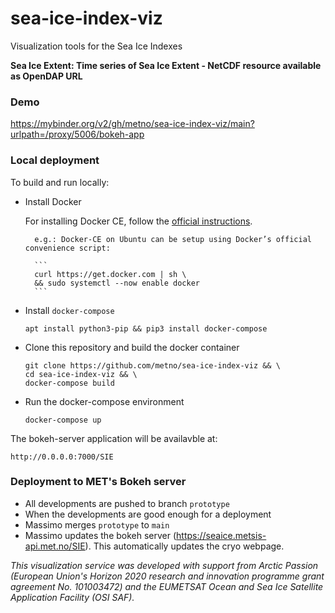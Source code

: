 # sea-ice-index-viz
Visualization tools for the Sea Ice Indexes


**Sea Ice Extent:  Time series of Sea Ice Extent - NetCDF resource available as OpenDAP URL**

### Demo

   https://mybinder.org/v2/gh/metno/sea-ice-index-viz/main?urlpath=/proxy/5006/bokeh-app


### Local deployment

To build and run locally:

* Install Docker

    For installing Docker CE, follow the [official instructions](https://docs.docker.com/engine/install/).
    
        e.g.: Docker-CE on Ubuntu can be setup using Docker’s official convenience script:

        ```
        curl https://get.docker.com | sh \
        && sudo systemctl --now enable docker
        ```


* Install `docker-compose`

    ```
    apt install python3-pip && pip3 install docker-compose
    ``` 

* Clone this repository and build the docker container
    
    ```
    git clone https://github.com/metno/sea-ice-index-viz && \
    cd sea-ice-index-viz && \
    docker-compose build
    ```

* Run the docker-compose environment
    
    ```
    docker-compose up
    ```

The bokeh-server application will be availavble at:

```http://0.0.0.0:7000/SIE```

### Deployment to MET's Bokeh server

* All developments are pushed to branch `prototype`
* When the developments are good enough for a deployment 
* Massimo merges `prototype` to `main`
* Massimo updates the bokeh server (https://seaice.metsis-api.met.no/SIE). This automatically updates the cryo webpage.

*This visualization service was developed with support from Arctic Passion (European Union's Horizon 2020 research and innovation programme grant agreement No. 101003472) and the EUMETSAT Ocean and Sea Ice Satellite Application Facility (OSI SAF).*
